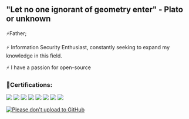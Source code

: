
<h2>"Let no one ignorant of geometry enter" - Plato or unknown</h2>


⚡Father;

⚡ Information Security Enthusiast, constantly seeking to expand my knowledge in this field.

⚡ I have a passion for open-source


### 🏅Certifications:


![](https://images.credly.com/size/100x100/images/fb9c8c5d-1b20-44d4-bf1a-717517f655b4/image.png)
![](https://images.credly.com/size/100x100/images/2c3a47aa-45a1-420f-a79f-4d0fbb3e478a/image.png)
![](https://images.credly.com/size/100x100/images/6074e869-0140-4b23-a03d-a49839191e41/image.png)
![](https://images.credly.com/size/100x100/images/fc1352af-87fa-4947-ba54-398a0e63322e/security-compliance-and-identity-fundamentals-600x600.png)
![](https://images.credly.com/size/100x100/images/6a5f3050-b673-4eeb-abfd-dbf6a1feab76/image.png)
![](https://images.credly.com/size/100x100/images/1b368a64-0696-47f2-8f75-fa294d681bb5/thumbnail__52_.png)
![](https://images.credly.com/size/100x100/images/87eec792-3c63-4526-aafb-da866a30fa54/image.png)
![](https://images.credly.com/size/100x100/images/79d2530b-44fb-4b71-a0bb-746e991166ae/CredlyBadges-v1.7-FINAL_Core-MSP.png)


[![Please don't upload to GitHub](https://nogithub.codeberg.page/badge.svg)](https://nogithub.codeberg.page)
